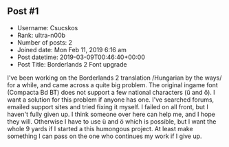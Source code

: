 ## Post #1
- Username: Csucskos
- Rank: ultra-n00b
- Number of posts: 2
- Joined date: Mon Feb 11, 2019 6:16 am
- Post datetime: 2019-03-09T00:46:40+00:00
- Post Title: Borderlands 2 Font upgrade

I've been working on the Borderlands 2 translation /Hungarian by the ways/ for a while, and came across a quite big problem. The original ingame font (Compacta Bd BT) does not support a few national characters (ű and ő). I want a solution for this problem if anyone has one. I've searched forums, emailed support sites and tried fixing it myself. I failed on all front, but I haven't fully given up. I think someone over here can help me, and I hope they will. Otherwise I have to use ü and ö which is possible, but I want the whole 9 yards if I started a this humongous project. At least make something I can pass on the one who continues my work if I give up.
